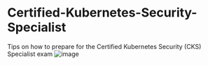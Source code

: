 # Certified-Kubernetes-Security-Specialist
Tips on how to prepare for the Certified Kubernetes Security (CKS) Specialist exam
![image](https://user-images.githubusercontent.com/46586312/228610774-055920bd-6be9-43bc-9660-d8b9604da88e.png)

